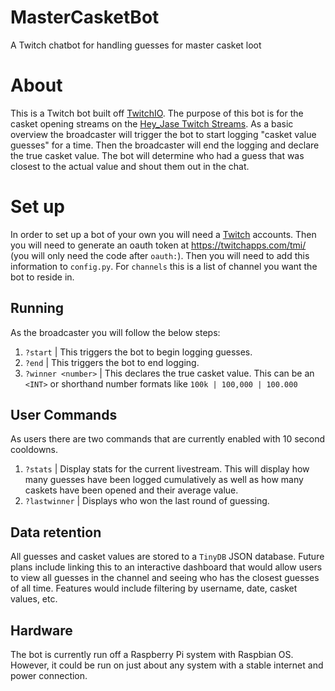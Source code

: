 # MasterCasketBot
A Twitch chatbot for handling guesses for master casket loot

# About
This is a Twitch bot built off [TwitchIO](https://github.com/TwitchIO/TwitchIO). The purpose of this bot is for the casket opening streams on the [Hey_Jase Twitch Streams](https://twitch.tv/hey_jase). As a basic overview the broadcaster will trigger the bot to start logging "casket value guesses" for a time. Then the broadcaster will end the logging and declare the true casket value. The bot will determine who had a guess that was closest to the actual value and shout them out in the chat.

# Set up
In order to set up a bot of your own you will need a [Twitch](https://twitch.tv) accounts. Then you will need to generate an oauth token at https://twitchapps.com/tmi/ (you will only need the code after `oauth:`). Then you will need to add this information to `config.py`. For `channels` this is a list of channel you want the bot to reside in.

## Running
As the broadcaster you will follow the below steps:

1. `?start` | This triggers the bot to begin logging guesses.
2. `?end` | This triggers the bot to end logging.
3. `?winner <number>` | This declares the true casket value. This can be an `<INT>` or shorthand number formats like `100k | 100,000 | 100.000`

## User Commands
As users there are two commands that are currently enabled with 10 second cooldowns.

1. `?stats` | Display stats for the current livestream. This will display how many guesses have been logged cumulatively as well as how many caskets have been opened and their average value.
2. `?lastwinner` | Displays who won the last round of guessing.

## Data retention
All guesses and casket values are stored to a `TinyDB` JSON database. Future plans include linking this to an interactive dashboard that would allow users to view all guesses in the channel and seeing who has the closest guesses of all time. Features would include filtering by username, date, casket values, etc. 

## Hardware
The bot is currently run off a Raspberry Pi system with Raspbian OS. However, it could be run on just about any system with a stable internet and power connection.
